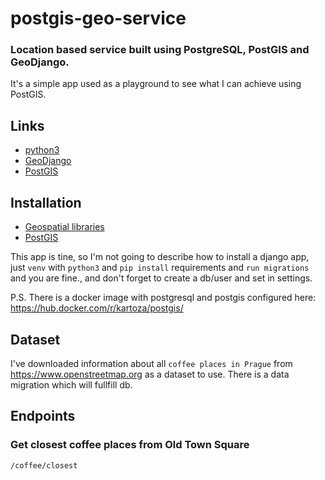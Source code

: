 # postgis-geo-service
### Location based service built using PostgreSQL, PostGIS and GeoDjango.

It's a simple app used as a playground to see what I can achieve using PostGIS.

## Links

- [python3](https://docs.python.org/3/)
- [GeoDjango](https://docs.djangoproject.com/en/2.2/ref/contrib/gis/)
- [PostGIS](https://postgis.net/)

## Installation

- [Geospatial libraries](https://docs.djangoproject.com/en/2.2/ref/contrib/gis/install/geolibs/)
- [PostGIS](https://docs.djangoproject.com/en/2.2/ref/contrib/gis/install/postgis/)

This app is tine, so I'm not going to describe how to install a django app, just `venv` with `python3` and `pip install` requirements and `run migrations` and you are fine., and don't forget to create a db/user and set in settings.

P.S. There is a docker image with postgresql and postgis configured here: https://hub.docker.com/r/kartoza/postgis/

## Dataset
I've downloaded information about all `coffee places in Prague` from https://www.openstreetmap.org as a dataset to use.
There is a data migration which will fullfill db. 

## Endpoints

### Get closest coffee places from Old Town Square
`/coffee/closest`
